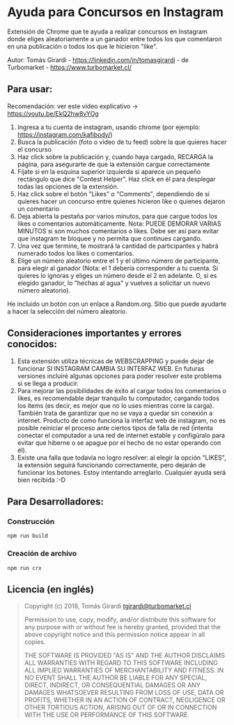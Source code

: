 # Ayuda para Concursos en Instagram

Extensión de Chrome que te ayuda a realizar concursos en Instagram donde eliges aleatoriamente a un ganador entre todos los que comentaron en una publicación o todos los que le hicieron "like".

Autor: Tomás Girardi - https://linkedin.com/in/tomasgirardi - de Turbomarket - https://www.turbomarket.cl/

## Para usar:

Recomendación: ver este video explicativo -> https://youtu.be/EkQ2hw8vYOg

1. Ingresa a tu cuenta de instagram, usando chrome (por ejemplo: https://instagram.com/kafibody/)
2. Busca la publicación (foto o video de tu feed) sobre la que quieres hacer el concurso
3. Haz click sobre la publicación y, cuando haya cargado, RECARGA la página, para asegurarte de que la extensión cargue correctamente
4. Fíjate si en la esquina superior izquierda si aparece un pequeño rectángulo que dice "Contest Helper". Haz click en él para desplegar todas las opciones de la extensión.
5. Haz click sobre el botón "Likes" o "Comments", dependiendo de si quieres hacer un concurso entre quienes hicieron like o quienes dejaron un comentario
6. Deja abierta la pestaña por varios minutos, para que cargue todos los likes o comentarios automáticamente. Nota: PUEDE DEMORAR VARIAS MINUTOS si son muchos comentarios o likes. Debe ser así para evitar que instagram te bloquee y no permita que continues cargando.
7. Una vez que termine, te mostrará la cantidad de participantes y habrá numerado todos los likes o comentarios.
8. Elige un número aleatorio entre el 1 y el último número de participante, para elegir al ganador (Nota: el 1 debería corresponder a tu cuenta. Si quieres lo ignoras y eliges un número desde el 2 en adelante. O, si es elegido ganador, lo "hechas al agua" y vuelves a solicitar un nuevo número aleatorio).

He incluido un botón con un enlace a Random.org. Sitio que puede ayudarte a hacer la selección del número aleatorio.

## Consideraciones importantes y errores conocidos:

1. Esta extensión utiliza técnicas de WEBSCRAPPING y puede dejar de funcionar SI INSTAGRAM CAMBIA SU INTERFAZ WEB. En futuras versiones incluiré algunas opciones para poder resolver este problema si se llega a producir.
2. Para mejorar las posibilidades de éxito al cargar todos los comentarios o likes, es recomendable dejar tranquilo tu computador, cargando todos los items (es decir, es mejor que no lo uses mientras corre la carga). También trata de garantizar que no se vaya a quedar sin conexión a internet. Producto de como funciona la interfaz web de instagram, no es posible reiniciar el proceso ante ciertos tipos de falla de red (intenta conectar el computador a una red de internet estable y configúralo para evitar que hiberne o se apague por el hecho de no estar operando con él).
3. Existe una falla que todavía no logro resolver: al elegir la opción "LIKES", la extensión seguirá funcionando correctamente, pero dejarán de funcionar los botones. Estoy intentando arreglarlo. Cualquier ayuda será bien recibida :-D

## Para Desarrolladores:

### Construcción

```
npm run build
```

### Creación de archivo

```
npm run crx
```

## Licencia (en inglés)

> Copyright (c) 2018, Tomás Girardi <tgirardi@turbomarket.cl>
>
> Permission to use, copy, modify, and/or distribute this software for any
> purpose with or without fee is hereby granted, provided that the above
> copyright notice and this permission notice appear in all copies.
>
> THE SOFTWARE IS PROVIDED "AS IS" AND THE AUTHOR DISCLAIMS ALL WARRANTIES
> WITH REGARD TO THIS SOFTWARE INCLUDING ALL IMPLIED WARRANTIES OF
> MERCHANTABILITY AND FITNESS. IN NO EVENT SHALL THE AUTHOR BE LIABLE FOR
> ANY SPECIAL, DIRECT, INDIRECT, OR CONSEQUENTIAL DAMAGES OR ANY DAMAGES
> WHATSOEVER RESULTING FROM LOSS OF USE, DATA OR PROFITS, WHETHER IN AN
> ACTION OF CONTRACT, NEGLIGENCE OR OTHER TORTIOUS ACTION, ARISING OUT OF
> OR IN CONNECTION WITH THE USE OR PERFORMANCE OF THIS SOFTWARE.
